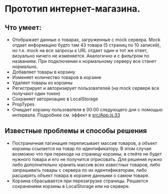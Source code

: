 # Прототип интернет-магазина.

## Что умеет:

* Отображает данные о товарах, загруженные с mock сервера. Mock отдает информацию будто там 43 товара (5 страниц по 10 записей), но т.к. mock на все запросы к URL отдает один и тот же ответ, визуально ничего не изменяется. Аналогично и с фильтром по названиям. При подключении к нормальному серверу все станет нормально.
* Добавляет товары в корзину
* Изменяет количество товаров в корзине
* Удаляет товары из корзины
* Регистрирует и авторизирует пользователей (на mock сервере все получают один токен)
* Сохраняет авторизацию в LocalStorage
* PropTypes
* Очищает корзину пользователя в 00:00 следующего дня с помощью интервала. Подробнее см. эффект в [src/App.js:33](src/App.js#L33)

## Известные проблемы и способы решения

* Постраничная пагинация переписывает массив товаров, а объект корзины ссылается на товар по идентификатору. В этом случае возможно что при переходе на страницу корзины, в стейте не будет нужного товара и его не получится отрисовать. Для решения нужно либо дополнительно хранить массив всех известных товаров, либо запрашивать товары с сервера по их идентификаторам, либо расширять объект товара в корзине данными о самом товаре.
* Корзина сбрасывается при перезагрузке страницы. Решается сохранением корзины в LocalStorage или на сервере.
